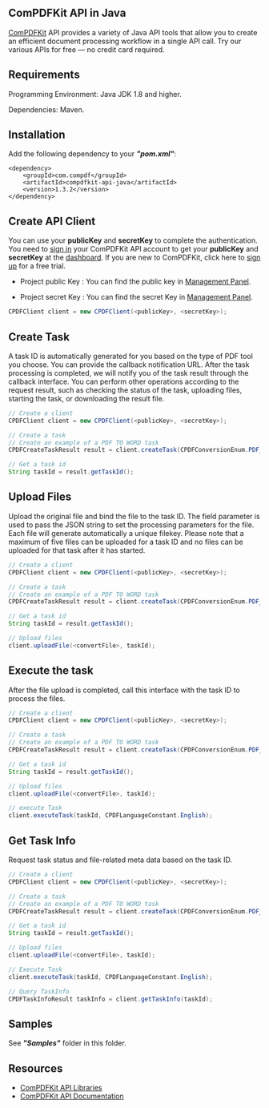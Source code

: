 ## ComPDFKit API in Java

[ComPDFKit](https://api.compdf.com/api/docs/introduction) API provides a variety of Java API tools that allow you to create an efficient document processing workflow in a single API call. Try our various APIs for free — no credit card required.



## Requirements

Programming Environment: Java JDK 1.8 and higher.

Dependencies: Maven.



## Installation

Add the following dependency to your ***"pom.xml"***:

```
<dependency>
    <groupId>com.compdf</groupId>
    <artifactId>compdfkit-api-java</artifactId>
    <version>1.3.2</version>
</dependency>
```



## Create API Client

You can use your **publicKey** and **secretKey** to complete the authentication. You need to [sign in](https://api.compdf.com/login) your ComPDFKit API account to get your **publicKey** and **secretKey** at the [dashboard](https://api-dashboard.compdf.com/api/keys). If you are new to ComPDFKit, click here to [sign up](https://api.compdf.com/signup) for a free trial.

- Project public Key : You can find the public key in [Management Panel](https://api-dashboard.compdf.com/api/keys).

- Project secret Key : You can find the secret Key in [Management Panel](https://api-dashboard.compdf.com/api/keys).

```java
CPDFClient client = new CPDFClient(<publicKey>, <secretKey>);
```



## Create Task

A task ID is automatically generated for you based on the type of PDF tool you choose. You can provide the callback notification URL. After the task processing is completed, we will notify you of the task result through the callback interface. You can perform other operations according to the request result, such as checking the status of the task, uploading files, starting the task, or downloading the result file.

```java
// Create a client
CPDFClient client = new CPDFClient(<publicKey>, <secretKey>);

// Create a task
// Create an example of a PDF TO WORD task
CPDFCreateTaskResult result = client.createTask(CPDFConversionEnum.PDF_TO_WORD.getValue());

// Get a task id
String taskId = result.getTaskId();
```



## Upload Files

Upload the original file and bind the file to the task ID. The field parameter is used to pass the JSON string to set the processing parameters for the file. Each file will generate automatically a unique filekey. Please note that a maximum of five files can be uploaded for a task ID and no files can be uploaded for that task after it has started.

```java
// Create a client
CPDFClient client = new CPDFClient(<publicKey>, <secretKey>);

// Create a task
// Create an example of a PDF TO WORD task
CPDFCreateTaskResult result = client.createTask(CPDFConversionEnum.PDF_TO_WORD.getValue());

// Get a task id
String taskId = result.getTaskId();

// Upload files
client.uploadFile(<convertFile>, taskId);
```



## Execute the task

After the file upload is completed, call this interface with the task ID to process the files.

```java
// Create a client
CPDFClient client = new CPDFClient(<publicKey>, <secretKey>);

// Create a task
// Create an example of a PDF TO WORD task
CPDFCreateTaskResult result = client.createTask(CPDFConversionEnum.PDF_TO_WORD.getValue());

// Get a task id
String taskId = result.getTaskId();

// Upload files
client.uploadFile(<convertFile>, taskId);

// execute Task
client.executeTask(taskId, CPDFLanguageConstant.English);
```



## Get Task Info

Request task status and file-related meta data based on the task ID.

```java
// Create a client
CPDFClient client = new CPDFClient(<publicKey>, <secretKey>);

// Create a task
// Create an example of a PDF TO WORD task
CPDFCreateTaskResult result = client.createTask(CPDFConversionEnum.PDF_TO_WORD.getValue());

// Get a task id
String taskId = result.getTaskId();

// Upload files
client.uploadFile(<convertFile>, taskId);

// Execute Task
client.executeTask(taskId, CPDFLanguageConstant.English);

// Query TaskInfo
CPDFTaskInfoResult taskInfo = client.getTaskInfo(taskId);
```



## Samples

See ***"Samples"*** folder in this folder.



## Resources
* [ComPDFKit API Libraries](https://api.compdf.com/api-libraries/overview)
* [ComPDFKit API Documentation](https://api.compdf.com/api/docs/introduction)
